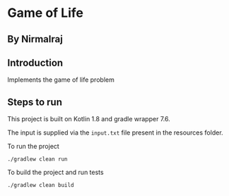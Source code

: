 # Game of Life

## By Nirmalraj

## Introduction

Implements the game of life problem

## Steps to run
This project is built on Kotlin 1.8 and gradle wrapper 7.6. 

The input is supplied via the `input.txt` file present in the resources folder.

To run the project 

`./gradlew clean run`

To build the project and run tests

`./gradlew clean build`